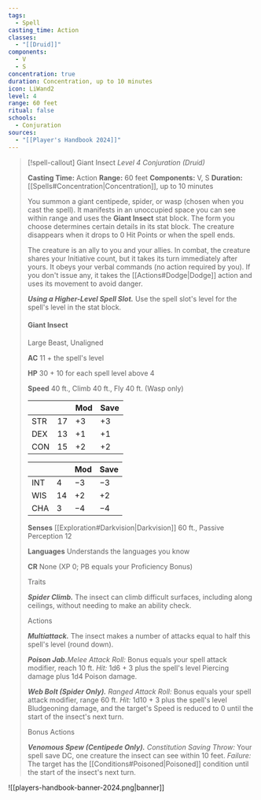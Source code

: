 ```yaml
---
tags:
  - Spell
casting_time: Action
classes:
  - "[[Druid]]"
components:
  - V
  - S
concentration: true
duration: Concentration, up to 10 minutes
icon: LiWand2
level: 4
range: 60 feet
ritual: false
schools:
  - Conjuration
sources: 
  - "[[Player's Handbook 2024]]"
---
```

>[!spell-callout] Giant Insect
>_Level 4 Conjuration (Druid)_
>
>**Casting Time:** Action
>**Range:** 60 feet
>**Components:** V, S
>**Duration:** [[Spells#Concentration\|Concentration]], up to 10 minutes
>
>You summon a giant centipede, spider, or wasp (chosen when you cast the spell). It manifests in an unoccupied space you can see within range and uses the **Giant Insect** stat block. The form you choose determines certain details in its stat block. The creature disappears when it drops to 0 Hit Points or when the spell ends.
>
>The creature is an ally to you and your allies. In combat, the creature shares your Initiative count, but it takes its turn immediately after yours. It obeys your verbal commands (no action required by you). If you don't issue any, it takes the [[Actions#Dodge\|Dodge]] action and uses its movement to avoid danger.
>
>**_Using a Higher-Level Spell Slot._** Use the spell slot's level for the spell's level in the stat block.
>
>#### Giant Insect
>
>Large Beast, Unaligned
>
>**AC** 11 + the spell's level
>
>**HP** 30 + 10 for each spell level above 4
>
>**Speed** 40 ft., Climb 40 ft., Fly 40 ft. (Wasp only)
>
>|||Mod|Save|
>|---|---|---|---|
>|STR|17|+3|+3|
>|DEX|13|+1|+1|
>|CON|15|+2|+2|
>
>|||Mod|Save|
>|---|---|---|---|
>|INT|4|−3|−3|
>|WIS|14|+2|+2|
>|CHA|3|−4|−4|
>
>**Senses** [[Exploration#Darkvision\|Darkvision]] 60 ft., Passive Perception 12
>
>**Languages** Understands the languages you know
>
>**CR** None (XP 0; PB equals your Proficiency Bonus)
>
>Traits
>
>**_Spider Climb._** The insect can climb difficult surfaces, including along ceilings, without needing to make an ability check.
>
>Actions
>
>**_Multiattack._** The insect makes a number of attacks equal to half this spell's level (round down).
>
>**_Poison Jab._**_Melee Attack Roll:_ Bonus equals your spell attack modifier, reach 10 ft. _Hit:_ 1d6 + 3 plus the spell's level Piercing damage plus 1d4 Poison damage.
>
>**_Web Bolt (Spider Only)._** _Ranged Attack Roll:_ Bonus equals your spell attack modifier, range 60 ft. _Hit:_ 1d10 + 3 plus the spell's level Bludgeoning damage, and the target's Speed is reduced to 0 until the start of the insect's next turn.
>
>Bonus Actions
>
>**_Venomous Spew (Centipede Only)._** _Constitution Saving Throw:_ Your spell save DC, one creature the insect can see within 10 feet. _Failure:_ The target has the [[Conditions#Poisoned\|Poisoned]] condition until the start of the insect's next turn.


![[players-handbook-banner-2024.png|banner]]